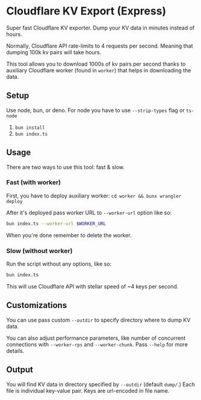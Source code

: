 # Cloudflare KV Export (Express)

Super fast Cloudflare KV exporter. Dump your KV data in minutes instead of hours.

Normally, Cloudflare API rate-limits to 4 requests per second. Meaning that dumping 100k kv pairs will take hours.

This tool allows you to download 1000s of kv pairs per second thanks to auxiliary Cloudflare worker (found in `worker`) that helps in downloading the data.


## Setup

Use node, bun, or deno. For node you have to use `--strip-types` flag or `ts-node`

1. `bun install`
2. `bun index.ts`


## Usage

There are two ways to use this tool: fast & slow.

### Fast (with worker)

First, you have to deploy auxiliary worker: `cd worker && bunx wrangler deploy`

After it's deployed pass worker URL to `--worker-url` option like so:

```sh
bun index.ts --worker-url $WORKER_URL
```

When you're done remember to delete the worker.


### Slow (without worker)

Run the script without any options, like so:

```sh
bun index.ts
```

This will use Cloudflare API with stellar speed of ~4 keys per second.


## Customizations

You can use pass custom `--outdir` to specify directory where to dump KV data.

You can also adjust performance parameters, like number of concurrent connections with `--worker-rps` and `--worker-chunk`. Pass `--help` for more details.


## Output

You will find KV data in directory specified by `--outdir` (default `dump/`.) Each file is individual key-value pair. Keys are url-encoded in file name.



